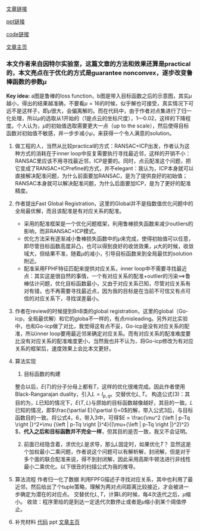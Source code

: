 [文章链接](https://github.com/YiruWangYuri/Paper-Reading/blob/master/09-2016ECCV-FGR-Fast%20Global%20Registration/09.0.pdf)

[ppt链接](https://github.com/YiruWangYuri/Paper-Reading/blob/master/09-2016ECCV-FGR-Fast%20Global%20Registration/09.2%20Slices.pdf)

[code链接](https://github.com/intel-isl/FastGlobalRegistration)

[文章主页](http://vladlen.info/publications/fast-global-registration/)

### 本文作者来自因特尔实验室，这篇文章的方法和效果还算是practical的，本文亮点在于优化的方式是guarantee nonconvex，逐步改变鲁棒函数的参数$\mu$

**Key idea:** a图是鲁棒的loss function，b图是带入目标函数之后的示意图，其实$\mu$越小，得出的结果越准确，不要看$\mu=16$的时候，似乎解也可接受，真实情况下可远不是这样子，即$\mu$很大，会偏离解的。而在代码中，由于作者对点集进行了归一化处理，所以$\mu$的选取从1开始的（1是点云的坐标尺度），1—0.02，这样的下降程度。个人认为，$\mu$的初始值选取需要更大一点（up to the scale），然后使得目标函数对初始值不敏感，并一步步减小$\mu$，来获得一个令人满意的solution。


1. 做工程的人，当然从比较practical的方式：RANSAC+ICP出发，作者认为这种方式的消耗在于inner loop中反复需要执行寻找最近邻，这样的开销不小：RANSAC里应该不用寻找最近邻，ICP是要的。同时，点云配准这个问题，把它变成了RANSAC+ICPrefine的方式，并不elegant：我认为，ICP本身就可以直接解决配准问题，为什么前面要加RANSAC，是为了提供良好的初始值；RANSAC本身就可以解决配准问题，为什么后面要加ICP，是为了更好的配准精度。
2. 作者提出Fast Global Registration，这里的Global并不是指数值优化问题中的全局最优解，而且该配准是有对应关系的配准。
    + 采用的配准框架是一个优化问题框架，利用鲁棒损失函数来减少outliers的影响，而非RANSAC+ICP模式。
    + 优化方法采有逐渐减小鲁棒损失函数中的$\mu$来完成，使得初始值可以任意，即尽管目标函数高度非凸，也可以得到良好的收敛效果，$\mu$大的时候，收敛域大，但结果不准，随着$\mu$的减小，引导目标函数来到全局最优的solution附近。
    + 配准采用FPHF特征匹配来提供对应关系，inner loop中不需要寻找最近点：其实这是很自然的事情，一个有对应关系的配准+outlier的污染==>鲁棒估计问题，优化目标函数最小，又由于对应关系已知，尽管对应关系有对有错，也不再需要寻找最近点，因为我的目标是在当前不可信又有点可信的对应关系下，寻找误差最小。
3. 作者在review的时候提到BnB类的global registration，这里的global（Go-icp，全局最优解）和它的globa不一样的，有点misleading。另外对比实验中，也和Go-icp做了对比，我觉得这有点不妥，Go-icp是没有对应关系的配准，所以inner loop要用最近邻来确定对应关系。而有对应关系的配准难度要比没有对应关系的配准难度更小，当然我也并不认为，将Go-icp修改为有对应关系的框架后，速度效果上会比本文更好。
4. 算法实现
    1. 目标函数的构建

    整合以后，$E(T)$的分子分母上都有$T$，这样的优化很难完成。因此作者使用Black-Rangarajan duality，引入$L={l_{p,q}}$。交替优化$L,T$。
    构造公式(3)：其目的为，$L$已知的情况下，$E(T,L)$与原始的目标函数越像越好，其目的一致。$L$已知的情况，即$\frac{\partial E}{\partial l}=0$的解，带入公式3后，与目标函数目的一致。将公式4，6，带入3中，可得$E = \frac{\mu^2 {\left \| p-Tq \right \|}^2+\mu {\left \| p-Tq \right \|}^4}{(\mu+{\left \| p-Tq \right \|}^2)^2} $，**代入之后和目标函数并不完全一样**，但其目的是否一致，我又不会证明。

    2. 前面已经隐含着，求优化$L$是求导，那么$L$固定时，如果优化$T$？
    显然这是个加权最小二乘问题，作者说这个问题可以有解析解，封闭解，但是对于多个面的联合配准来说，得不到封闭解，因此采用高斯牛顿法进行非线性最小二乘优化。以下很丑的扫描公式为我的推导。
    



3. 算法流程
    作者归一化了数据
    利用FPFG描述子寻找对应关系，其中也利用了最近邻，然后给出了个tuple策略，理解为两对点间距离比较接近，才会被进一步确定为潜在的对应点。
    交替优化$L,T$，计算L的时候，每4次迭代之后，$\mu$缩小。
    收敛：程序里给的是到达一定迭代次数停止或者是$\mu$缩小到某个阈值停止。
4. 补充材料
[代码](https://github.com/intel-isl/FastGlobalRegistration)
ppt
[文章主页](http://vladlen.info/publications/fast-global-registration/)





